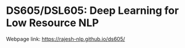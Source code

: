 # DS605/DSL605: Deep Learning for Low Resource NLP
Webpage link: https://rajesh-nlp.github.io/ds605/
